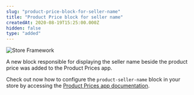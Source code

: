```yaml
---
slug: "product-price-block-for-seller-name"
title: "Product Price block for seller name"
createdAt: 2020-08-19T15:25:00.000Z
hidden: false
type: "added"
---
```


![Store Framework](https://cdn.jsdelivr.net/gh/vtexdocs/dev-portal-content@main/images/product-price-block-for-seller-name-0.png)

A new block responsible for displaying the seller name beside the product price was added to the Product Prices app.

Check out now how to configure the `product-seller-name` block in your store by accessing the [Product Prices app documentation](https://developers.vtex.com/docs/apps/vtex.product-price/).
